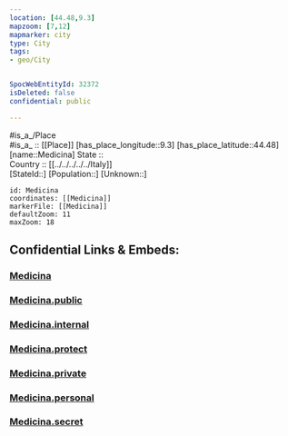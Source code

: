 ```yaml
---
location: [44.48,9.3] 
mapzoom: [7,12] 
mapmarker: city 
type: City
tags:
- geo/City


SpocWebEntityId: 32372
isDeleted: false
confidential: public

---
```

#is_a_/Place  
#is_a_ :: [[Place]] 
[has_place_longitude::9.3] 
[has_place_latitude::44.48] 
[name::Medicina] 
State ::  
Country :: [[../../../../../Italy]]  
[StateId::] 
[Population::] 
[Unknown::] 


```leaflet
id: Medicina
coordinates: [[Medicina]] 
markerFile: [[Medicina]] 
defaultZoom: 11 
maxZoom: 18
```


## Confidential Links & Embeds: 

### [Medicina](/_Standards/Earth/Continent/Europe/Europe~South/Italy/regions~Italy/Liguria/Genova.Province/City/Medicina.md) 

### [Medicina.public](/_public/Earth/Continent/Europe/Europe~South/Italy/regions~Italy/Liguria/Genova.Province/City/Medicina.public.md) 

### [Medicina.internal](/_internal/Earth/Continent/Europe/Europe~South/Italy/regions~Italy/Liguria/Genova.Province/City/Medicina.internal.md) 

### [Medicina.protect](/_protect/Earth/Continent/Europe/Europe~South/Italy/regions~Italy/Liguria/Genova.Province/City/Medicina.protect.md) 

### [Medicina.private](/_private/Earth/Continent/Europe/Europe~South/Italy/regions~Italy/Liguria/Genova.Province/City/Medicina.private.md) 

### [Medicina.personal](/_personal/Earth/Continent/Europe/Europe~South/Italy/regions~Italy/Liguria/Genova.Province/City/Medicina.personal.md) 

### [Medicina.secret](/_secret/Earth/Continent/Europe/Europe~South/Italy/regions~Italy/Liguria/Genova.Province/City/Medicina.secret.md)

